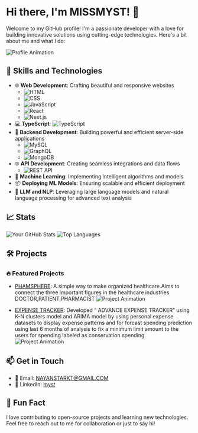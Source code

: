 # Hi there, I'm MISSMYST! 👋

Welcome to my GitHub profile! I'm a passionate developer with a love for building innovative solutions using cutting-edge technologies. Here's a bit about me and what I do:

![Profile Animation](https://media.giphy.com/media/13HgwGsXF0aiGY/giphy.gif)


## 🚀 Skills and Technologies

- 🌐 **Web Development**: Crafting beautiful and responsive websites
  - ![HTML](https://img.shields.io/badge/-HTML-E34F26?style=flat-square&logo=html5&logoColor=white)
  - ![CSS](https://img.shields.io/badge/-CSS-1572B6?style=flat-square&logo=css3&logoColor=white)
  - ![JavaScript](https://img.shields.io/badge/-JavaScript-F7DF1E?style=flat-square&logo=javascript&logoColor=black)
  - ![React](https://img.shields.io/badge/-React-61DAFB?style=flat-square&logo=react&logoColor=white)
  - ![Next.js](https://img.shields.io/badge/-Next.js-000000?style=flat-square&logo=next.js&logoColor=white)
- 💻 **TypeScript**: ![TypeScript](https://img.shields.io/badge/-TypeScript-007ACC?style=flat-square&logo=typescript&logoColor=white)
- 🔧 **Backend Development**: Building powerful and efficient server-side applications
  - ![MySQL](https://img.shields.io/badge/-MySQL-4479A1?style=flat-square&logo=mysql&logoColor=white)
  - ![GraphQL](https://img.shields.io/badge/-GraphQL-E10098?style=flat-square&logo=graphql&logoColor=white)
  - ![MongoDB](https://img.shields.io/badge/-MongoDB-47A248?style=flat-square&logo=mongodb&logoColor=white)
- 🌐 **API Development**: Creating seamless integrations and data flows   
  - ![REST API](https://img.shields.io/badge/-REST%20API-FF5733?style=flat-square&logo=api&logoColor=white)
- 🤖 **Machine Learning**: Implementing intelligent algorithms and models
- 📦 **Deploying ML Models**: Ensuring scalable and efficient deployment
- 🧠 **LLM and NLP**: Leveraging large language models and natural language processing for advanced text analysis
## 📈 Stats

![Your GitHub Stats](https://github-readme-stats.vercel.app/api?username=mismyst&show_icons=true&theme=radical)
![Top Languages](https://github-readme-stats.vercel.app/api/top-langs/?username=mismyst&layout=compact&theme=radical)

## 🛠️ Projects

### 🔥 Featured Projects

- [PHAMSPHERE](https://github.com/mismyst/phamsphere-): A simple way to make organized healthcare.Aims to connect the three important figures in the healthcare industries DOCTOR,PATIENT,PHARMACIST
  ![Project Animation](https://media.giphy.com/media/xT9IgzoKnwFNmISR8I/giphy.gif)

- [EXPENSE TRACKER](https://github.com/yourusername/anotherproject): 
Developed “ ADVANCE EXPENSE TRACKER” using K-N clusters model and ARIMA model by using
personal expense datasets to display expense patterns and for forcast spending prediction using last 6
months of analysis to fix a minimum limit amount to the users for spending labeled as conservation
spending
  ![Project Animation](https://media.giphy.com/media/26n6WywJyh39n1pBu/giphy.gif)

## 📫 Get in Touch

- 📧 Email: [NAYANSTARKT@GMAIL.COM](nayanstarkt@gmail.com)
- 💼 LinkedIn: [myst](https://www.linkedin.com/in/nayantra-ramakrishnan-b5b8ba284/)

## 🎉 Fun Fact



I love contributing to open-source projects and learning new technologies. Feel free to reach out to me for collaboration or just to say hi!


